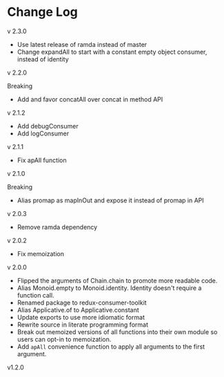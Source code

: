 # Change Log

v 2.3.0

* Use latest release of ramda instead of master
* Change expandAll to start with a constant empty object consumer, instead of
  identity

v 2.2.0

Breaking
* Add and favor concatAll over concat in method API

v 2.1.2

* Add debugConsumer
* Add logConsumer

v 2.1.1

* Fix apAll function

v 2.1.0

Breaking
* Alias promap as mapInOut and expose it instead of promap in API

v 2.0.3

* Remove ramda dependency

v 2.0.2

* Fix memoization

v 2.0.0

* Flipped the arguments of Chain.chain to promote more readable code.
* Alias Monoid.empty to Monoid.identity. Identity doesn't require a function call.
* Renamed package to redux-consumer-toolkit
* Alias Applicative.of to Applicative.constant
* Update exports to use more idiomatic format
* Rewrite source in literate programming format
* Break out memoized versions of all functions into their own module so users
  can opt-in to memoization.
* Add `apAll` convenience function to apply all arguments to the first argument.

v1.2.0
